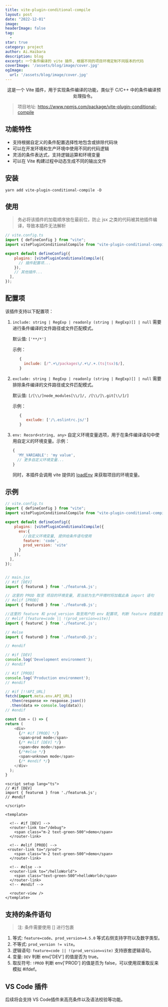 ```yaml
---
title: vite-plugin-conditional-compile
layout: post
date: "2022-12-01"
image: 
headerImage: false
tag:
  -
star: true
category: project
author: Ai.Haibara
description: blog
excerpt: 一个条件编译的 vite 插件, 根据不同的项目环境定制不同版本的代码
coverImage: '/assets/blog/image/cover.jpg'
ogImage: 
  url: '/assets/blog/image/cover.jpg'
---
```



<p align="center">这是一个 Vite 插件，用于实现条件编译的功能，类似于 C/C++ 中的条件编译预处理指令。</p>

> 项目地址: <https://www.npmjs.com/package/vite-plugin-conditional-compile>

## 功能特性

- 支持根据自定义的条件配置选择性地包含或排除代码块
- 可以在开发环境和生产环境中使用不同的代码逻辑
- 灵活的条件表达式，支持逻辑运算和环境变量
- 可以在 Vite 构建过程中动态生成不同的输出文件

## 安装

```ssh
yarn add vite-plugin-conditional-compile -D
```

## 使用

>务必将该插件的加载顺序放在最前位，防止 jsx 之类的代码被其他插件编译，导致本插件无法解析

```js
// vite.config.ts
import { defineConfig } from "vite";
import vitePluginConditionalCompile from "vite-plugin-conditional-compile";

export default defineConfig({
    plugins: [vitePluginConditionalCompile({
      // 插件配置项...
    }),
    // 其他插件...
  ],
});
```

## 配置项

该插件支持以下配置项：

1. `include: string | RegExp | readonly (string | RegExp)[] | null`
   需要进行条件编译的文件路径或文件匹配模式。

   默认值: `['**/*']`

   示例：

   ```js
      {
        include: [/^.+\/packages\/.+\/.+.(ts|tsx)$/],
      }
   ```

2. `exclude: string | RegExp | readonly (string | RegExp)[] | null`
   需要排除条件编译的文件路径或文件匹配模式。

   默认值: `[/[\\/]node_modules[\\/]/, /[\\/]\.git[\\/]/]`

   示例：

   ```js
      {
         exclude: ['/\.eslintrc.js/']
      }
   ```

3. `env: Record<string, any>`
    自定义环境变量选项，用于在条件编译语句中使用自定义的环境变量。示例：

    ```javascript
    {
      'MY_VARIABLE': 'my value',
      // 更多自定义环境变量...
    }
    ```

    同时，本插件会调用 vite 提供的 [loadEnv](https://vitejs.dev/guide/api-javascript.html#loadenv) 来获取项目的环境变量。

## 示例

```javascript
// vite.config.ts
import { defineConfig } from "vite";
import vitePluginConditionalCompile from "vite-plugin-conditional-compile";

export default defineConfig({
    plugins: [vitePluginConditionalCompile({
      env:{
        //自定义环境变量, 提供给条件语句使用
        feature: 'code',
        prod_version: 'vite'
      }
    }),
  ],
});


// main.jsx
// #if [DEV]
import { featureA } from './featureA.js';

// 这里的 PROD 取至 项目的环境变量, 若当前为生产环境时将加载此条 import 语句
// #elif [PROD]
import { featureB } from './featureB.js';

//这里的 feature 和 prod_version 取至用户的 env 配置项, 判断 feature 的值是否与 ”code“ 相同、prod_version的值是否不等于 ”vite“. 当满足其中之一时, 该条件成立
// #elif [feature=code || !(prod_version=vite)]
import { featureC } from './featureC.js';

// #else
import { featureD } from './featureD.js';

// #endif

// #if [DEV]
console.log('Development environment');
// #endif

// #if [PROD]
console.log('Production environment');
// #endif

// #if [!!API_URL]
fetch(import.meta.env.API_URL)
  .then(response => response.json())
  .then(data => console.log(data));
// #endif

const Com = () => {
return (
    <div>
      {/* #if [PROD] */}
      <span>prod mode</span>
      {/* #elif [DEV] */}
      <span>dev mode</span>
      {/*#else */}
      <span>unknown mode</span>
      {/* #endif */}
    </div>
  );
}
```

```vue
<script setup lang="ts">
// #if [DEV]
import { featureA } from './featureA.js';
// #endif

</script>

<template>

  <!-- #if [DEV] -->
  <router-link to="/debug">
    <span class="m-2 text-green-500">demo</span>
  </router-link>

  <!-- #elif [PROD] -->
 <router-link to="/prod">
    <span class="m-2 text-green-500">demo</span>
  </router-link>

  <!-- #else -->
  <router-link to="/helloWorld">
    <span class="text-green-500">helloWorld</span>
  </router-link>
  <!-- #endif -->

  <router-view />
</template>
```

## 支持的条件语句

> 注: 条件需要使用 [] 进行包裹

1. 等式: `feature=code`、`prod_version=4.5.0` 等式右侧支持字符以及数字类型。
2. 不等式: `prod_version != vite`。
3. 逻辑语句: `feature=code || !(prod_version=vite)` 支持嵌套逻辑语句。
4. 变量: `DEV` 判断 env['DEV'] 的值是否为 true。
5. 取反符号: `!PROD` 判断 env['PROD'] 的值是否为 false，可以使用双重取反来模拟 #ifdef。

## VS Code 插件

后续将会支持 VS Code插件来高亮条件以及语法校验等功能。
